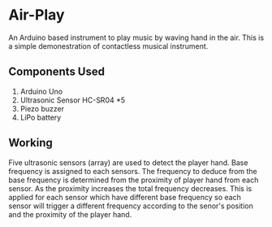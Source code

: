 # Air-Play

An Arduino based instrument to play music by waving hand in the air. This is a simple demonestration of contactless musical instrument.

## Components Used

1. Arduino Uno
2. Ultrasonic Sensor HC-SR04 *5
3. Piezo buzzer
4. LiPo battery

## Working

Five ultrasonic sensors (array) are used to detect the player hand. Base frequency is assigned to each sensors. The frequency to deduce from the base frequency is determined from the proximity of player hand from each sensor. As the proximity increases the total frequency decreases. This is applied for each sensor which have different base frequency so each sensor will trigger a different frequency according to the senor's position and the proximity of the player hand.
